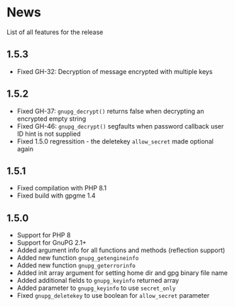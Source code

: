 # News

List of all features for the release

## 1.5.3
- Fixed GH-32: Decryption of message encrypted with multiple keys

## 1.5.2
- Fixed GH-37: `gnupg_decrypt()` returns false when decrypting an encrypted empty string
- Fixed GH-46: `gnupg_decrypt()` segfaults when password callback user ID hint is not supplied
- Fixed 1.5.0 regressition - the deletekey `allow_secret` made optional again

## 1.5.1
- Fixed compilation with PHP 8.1
- Fixed build with gpgme 1.4

## 1.5.0
- Support for PHP 8
- Support for GnuPG 2.1+
- Added argument info for all functions and methods (reflection support)
- Added new function `gnupg_getengineinfo`
- Added new function `gnupg_geterrorinfo`
- Added init array argument for setting home dir and gpg binary file name
- Added additional fields to `gnupg_keyinfo` returned array
- Added parameter to `gnupg_keyinfo` to use `secret_only`
- Fixed `gnupg_deletekey` to use boolean for `allow_secret` parameter
